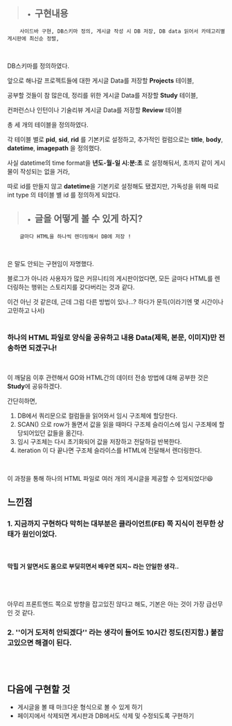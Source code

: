 <br>

>* ## 구현내용

        사이드바 구현, DB스키마 정의, 게시글 작성 시 DB 저장, DB data 읽어서 카테고리별 게시판에 최신순 정렬, 
<br>

DB스키마를 정의하였다.
<br>

앞으로 해나갈 프로젝트들에 대한 게시글 Data를 저장할 **Projects** 테이블,
<br>

공부할 것들이 참 많은데, 정리를 위한 게시글 Data를 저장할 **Study** 테이블,
<br>

컨퍼런스나 인턴이나 기술리뷰 게시글 Data를 저장할 **Review** 테이블
<br>

총 세 개의 테이블을 정의하였다.
<br>

각 테이블 별로 **pid**, **sid**, **rid** 를 기본키로 설정하고, 추가적인 컬럼으로는 **title**, **body**, **datetime**, **imagepath** 을 정의했다.
<br>

사실 datetime의 time format을 **년도-월-일 시:분:초** 로 설정해둬서, 초까지 같이 게시물이 작성되는 없을 거라,
<br>

따로 id를 만들지 않고 **datetime**을 기본키로 설정해도 됐겠지만, 가독성을 위해 따로 int type 의 테이블 별 id 를 정의하게 되었다.
<br>

>* ## 글을 어떻게 볼 수 있게 하지?

        글마다 HTML을 하나씩 렌더링해서 DB에 저장 !
<br>

은 말도 안되는 구현임이 자명했다.
<br>

블로그가 아니라 사용자가 많은 커뮤니티의 게시판이었다면, 모든 글마다 HTML를 렌더링하는 행위는 스토리지를 갖다버리는 것과 같다.
<br>

이건 아닌 것 같은데, 근데 그럼 다른 방법이 있나...? 하다가 문득(이라기엔 몇 시간이나 고민하고 나서)
<br>
<br>

### 하나의 HTML 파일로 양식을 공유하고 내용 Data(제목, 본문, 이미지)만 전송하면 되겠구나!
<br>

이 깨달음 이후 관련해서 GO와 HTML간의 데이터 전송 방법에 대해 공부한 것은 **Study**에 공유하겠다.
<br>

간단히하면, 
<br>

1. DB에서 쿼리문으로 컬럼들을 읽어와서 임시 구조체에 할당한다.
2. SCAN() 으로 row가 돌면서 값을 읽을 때마다 구조체 슬라이스에 임시 구조체에 할당되어있던 값들을 옮긴다.
3. 임시 구조체는 다시 초기화되어 값을 저장하고 전달하길 반복한다.
4. iteration 이 다 끝나면 구조체 슬라이스를 HTML에 전달해서 렌더링한다.
<br>

이 과정을 통해 하나의 HTML 파일로 여러 개의 게시글을 제공할 수 있게되었다!😆


## 느낀점

### 1. 지금까지 구현하다 막히는 대부분은 클라이언트(FE) 쪽 지식이 전무한 상태가 원인이었다.
<br>

#### 막힐 거 알면서도 몸으로 부딪히면서 배우면 되지~ 라는 안일한 생각..
<br><br>

아무리 프론트엔드 쪽으로 방향을 잡고있진 않다고 해도, 기본은 아는 것이 가장 급선무인 것 같다.

### 2. ''이거 도저히 안되겠다'' 라는 생각이 들어도 10시간 정도(진지함.) 붙잡고있으면 해결이 된다.
<br><br>

## 다음에 구현할 것

* 게시글을 볼 때 마크다운 형식으로 볼 수 있게 하기
* 페이지에서 삭제되면 게시판과 DB에서도 삭제 및 수정되도록 구현하기
